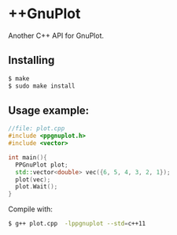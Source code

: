 ++GnuPlot
=========

Another C++ API for GnuPlot.

Installing
----------

```bash
$ make
$ sudo make install
```

Usage example:
-------------
```c++
//file: plot.cpp
#include <ppgnuplot.h>
#include <vector>

int main(){
  PPGnuPlot plot;
  std::vector<double> vec({6, 5, 4, 3, 2, 1});
  plot(vec);
  plot.Wait();
}
```
Compile with:
```bash
$ g++ plot.cpp  -lppgnuplot --std=c++11
```
